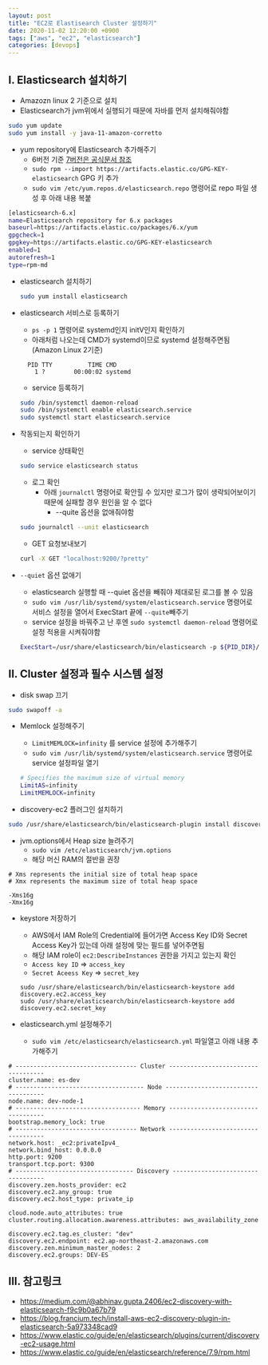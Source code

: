 ```yaml
---
layout: post
title: "EC2로 Elastisearch Cluster 설정하기"
date: 2020-11-02 12:20:00 +0900
tags: ["aws", "ec2", "elasticsearch"]
categories: [devops]
---
```


## I. Elasticsearch 설치하기

- Amazozn linux 2 기준으로 설치
- Elasticsearch가 jvm위에서 실행되기 때문에 자바를 먼저 설치해줘야함

```bash
sudo yum update
sudo yum install -y java-11-amazon-corretto
```

- yum repository에 Elasticsearch 추가해주기
  - 6버전 기준 [7버전은 공식문서 참조](https://www.elastic.co/guide/en/elasticsearch/reference/7.9/rpm.html)
  - `sudo rpm --import https://artifacts.elastic.co/GPG-KEY-elasticsearch` GPG 키 추가
  - `sudo vim /etc/yum.repos.d/elasticsearch.repo` 명령어로 repo 파일 생성 후 아래 내용 복붙

```bash
[elasticsearch-6.x]
name=Elasticsearch repository for 6.x packages
baseurl=https://artifacts.elastic.co/packages/6.x/yum
gpgcheck=1
gpgkey=https://artifacts.elastic.co/GPG-KEY-elasticsearch
enabled=1
autorefresh=1
type=rpm-md
```

- elasticsearch 설치하기

  ```bash
  sudo yum install elasticsearch
  ```

- elasticsearch 서비스로 등록하기

  - `ps -p 1` 명령어로 systemd인지 initV인지 확인하기 
  - 아래처럼 나오는데 CMD가 systemd이므로 systemd 설정해주면됨 (Amazon Linux 2기준)

  ```
    PID TTY          TIME CMD
      1 ?        00:00:02 systemd
  ```

  - service 등록하기

  ```bash
  sudo /bin/systemctl daemon-reload
  sudo /bin/systemctl enable elasticsearch.service
  sudo systemctl start elasticsearch.service
  ```

- 작동되는지 확인하기

  - service 상태확인

  ```bash
  sudo service elasticsearch status
  ```

  - 로그 확인
    - 아래 `journalctl` 명령어로 확안힐 수 있지만 로그가 많이 생략되어보이기 때문에 실패할 경우 원인을 알 수 없다
      - --quite 옵션을 없애줘야함
  ```bash
  sudo journalctl --unit elasticsearch
  ```
  - GET 요청보내보기

  ```bash
  curl -X GET "localhost:9200/?pretty"
  ```

- `--quiet` 옵션 없애기

  - elasticsearch 실행할 때 --quiet 옵션을 빼줘야 제대로된 로그를 볼 수 있음
  - `sudo vim /usr/lib/systemd/system/elasticsearch.service` 명령어로 서비스 설정을 열어서 ExecStart 끝에 `--quite`빼주기
  - service 설정을 바꿔주고 난 후엔 `sudo systemctl daemon-reload` 명령어로 설정 적용을 시켜줘야함

  ```bash
  ExecStart=/usr/share/elasticsearch/bin/elasticsearch -p ${PID_DIR}/elasticsearch.pid --quiet
  ```

## II. Cluster 설정과 필수 시스템 설정

- disk swap 끄기

```bash
sudo swapoff -a
```

- Memlock 설정해주기

  - `LimitMEMLOCK=infinity` 를 service 설정에 추가해주기
  - `sudo vim /usr/lib/systemd/system/elasticsearch.service` 명령어로 service 설정파일 열기

  ```bash
  # Specifies the maximum size of virtual memory
  LimitAS=infinity
  LimitMEMLOCK=infinity
  ```

- discovery-ec2 플러그인 설치하기

```bash
sudo /usr/share/elasticsearch/bin/elasticsearch-plugin install discovery-ec2
```

- jvm.options에서 Heap size 늘려주기
  - `sudo vim /etc/elasticsearch/jvm.options`
  - 해당 머신 RAM의 절반을 권장

```
# Xms represents the initial size of total heap space
# Xmx represents the maximum size of total heap space

-Xms16g
-Xmx16g
```



- keystore 저장하기

  - AWS에서 IAM Role의 Credential에 들어가면 Access Key ID와 Secret Access Key가 있는데 아래 설정에 맞는 필드를 넣어주면됨
  - 해당 IAM role이 `ec2:DescribeInstances` 권한을 가지고 있는지 확인
  - `Access key ID` => `access_key`
  - `Secret Aceess Key` => `secret_key`

  ```
  sudo /usr/share/elasticsearch/bin/elasticsearch-keystore add discovery.ec2.access_key
  sudo /usr/share/elasticsearch/bin/elasticsearch-keystore add discovery.ec2.secret_key
  ```

  

- elasticsearch.yml 설정해주기
  
  - `sudo vim /etc/elasticsearch/elasticsearch.yml` 파일열고 아래 내용 추가해주기

```
# ---------------------------------- Cluster -----------------------------------
cluster.name: es-dev
# ------------------------------------ Node ------------------------------------
node.name: dev-node-1
# ----------------------------------- Memory -----------------------------------
bootstrap.memory_lock: true
# ---------------------------------- Network -----------------------------------
network.host: _ec2:privateIpv4_
network.bind_host: 0.0.0.0
http.port: 9200
transport.tcp.port: 9300
# --------------------------------- Discovery ----------------------------------
discovery.zen.hosts_provider: ec2
discovery.ec2.any_group: true
discovery.ec2.host_type: private_ip

cloud.node.auto_attributes: true
cluster.routing.allocation.awareness.attributes: aws_availability_zone

discovery.ec2.tag.es_cluster: "dev"
discovery.ec2.endpoint: ec2.ap-northeast-2.amazonaws.com
discovery.zen.minimum_master_nodes: 2
discovery.ec2.groups: DEV-ES
```



## III. 참고링크

- https://medium.com/@abhinav.gupta.2406/ec2-discovery-with-elasticsearch-f9c9b0a67b79
- https://blog.francium.tech/install-aws-ec2-discovery-plugin-in-elasticsearch-5a973348cad9
- https://www.elastic.co/guide/en/elasticsearch/plugins/current/discovery-ec2-usage.html
- https://www.elastic.co/guide/en/elasticsearch/reference/7.9/rpm.html